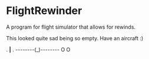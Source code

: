 # FlightRewinder
A program for flight simulator that allows for rewinds.

This looked quite sad being so empty. Have an aircraft :)

.      __|__      .
--------(_)--------
    O         O
